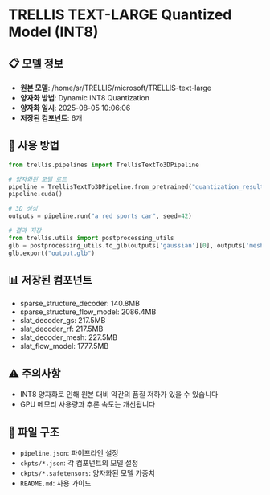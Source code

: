 # TRELLIS TEXT-LARGE Quantized Model (INT8)

## 📋 모델 정보
- **원본 모델**: /home/sr/TRELLIS/microsoft/TRELLIS-text-large
- **양자화 방법**: Dynamic INT8 Quantization
- **양자화 일시**: 2025-08-05 10:06:06
- **저장된 컴포넌트**: 6개

## 🚀 사용 방법

```python
from trellis.pipelines import TrellisTextTo3DPipeline

# 양자화된 모델 로드
pipeline = TrellisTextTo3DPipeline.from_pretrained("quantization_results/trellis_text-large_quantized")
pipeline.cuda()

# 3D 생성
outputs = pipeline.run("a red sports car", seed=42)

# 결과 저장
from trellis.utils import postprocessing_utils
glb = postprocessing_utils.to_glb(outputs['gaussian'][0], outputs['mesh'][0])
glb.export("output.glb")
```

## 📊 저장된 컴포넌트
- sparse_structure_decoder: 140.8MB
- sparse_structure_flow_model: 2086.4MB
- slat_decoder_gs: 217.5MB
- slat_decoder_rf: 217.5MB
- slat_decoder_mesh: 227.5MB
- slat_flow_model: 1777.5MB

## ⚠️ 주의사항
- INT8 양자화로 인해 원본 대비 약간의 품질 저하가 있을 수 있습니다
- GPU 메모리 사용량과 추론 속도는 개선됩니다

## 🔧 파일 구조
- `pipeline.json`: 파이프라인 설정
- `ckpts/*.json`: 각 컴포넌트의 모델 설정
- `ckpts/*.safetensors`: 양자화된 모델 가중치
- `README.md`: 사용 가이드
